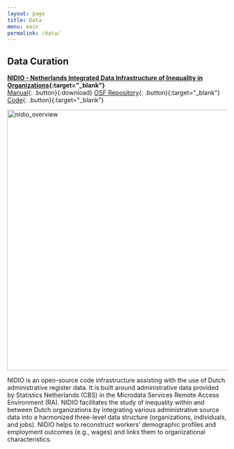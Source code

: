 ```yaml
---
layout: page
title: Data
menu: main
permalink: /data/
---
```


<style type="text/css">
    .image-left {
      display: block;
      margin-left: auto;
      margin-right: auto;
      float: right;
    }
    </style>

## Data Curation
<p> </p>

**[NIDIO - Netherlands Integrated Data Infrastructure of Inequality in Organizations](https://osf.io/9b2xh/){:target="_blank"}** \
[Manual](../assets/NIDIO_manual_v1.0.pdf){: .button}{:download}
[OSF Repository](https://www.osf.io/9b2xh){: .button}{:target="_blank"}
[Code](https://www.github.com/christophjanietz/NIDIO-Code){: .button}{:target="_blank"}
<p> </p>
<image src="/assets/img/nidio_overview.jpg" alt="nidio_overview" width="600"> </image>
<p> </p>
NIDIO is an open-source code infrastructure assisting with the use of Dutch administrative register data. It is built around administrative data provided by Statistics Netherlands (CBS) in the Microdata Services Remote Access Environment (RA). NIDIO facilitates the study of inequality within and between Dutch organizations by integrating various administrative source data into a harmonized three-level data structure (organizations, individuals, and jobs). NIDIO helps to reconstruct workers’ demographic profiles and employment outcomes (e.g., wages) and links them to organizational characteristics.

<p> </p>
